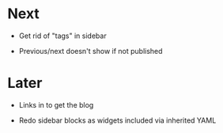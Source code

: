 # Next

- Get rid of "tags" in sidebar

- Previous/next doesn't show if not published

# Later

- Links in <head> to get the blog

- Redo sidebar blocks as widgets included via inherited YAML
